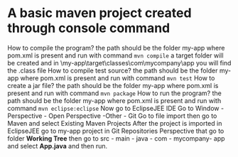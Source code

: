 # A basic maven project created through console command
How to compile the program?
the path should be the folder my-app where pom.xml is present and run with command
 `mvn compile`
a target folder will be created and in \my-app\target\classes\com\mycompany\app you will find the .class file
How to compile test source?
the path should be the folder my-app where pom.xml is present and run with command
`mvn test`
How to create a jar file?
the path should be the folder my-app where pom.xml is present and run with command
`mvn package`
How to run the program?
the path should be the folder my-app where pom.xml is present and run with command
`mvn eclipse:eclipse`
Now go to EclipseJEE IDE
Go to Window - Perspective - Open Perspective -Other - Git
Go to file import then go to Maven and select Existing Maven Projects
After the project is imported in EclipseJEE go to my-app project in Git Repositories Perspective that go to folder **Working Tree**
then go to src - main - java - com - mycompany- app and select **App.java** and then run.



